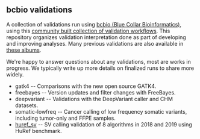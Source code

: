 ## bcbio validations

A collection of validations run using [bcbio (Blue Collar Bioinformatics)](
http://bcb.io/), using this [community built collection of validation workflows](https://github.com/bcbio/bcbio_validation_workflows). This repository organizes validation interpretation done as part of
developing and improving analyses. Many previous validations are also available
in [these albums](https://chapmanb.imgur.com/).


We're happy to answer questions about any validations, most are works in
progress. We typically write up more details on finalized runs to share more
widely.

- gatk4 -- Comparisons with the new open source GATK4.
- freebayes -- Version updates and filter changes with FreeBayes.
- deepvariant -- Validations with the DeepVariant caller and CHM datasets.
- somatic-lowfreq -- Cancer calling of low frequency somatic variants, including
  tumor-only and FFPE samples.
- [huref_sv](huref_sv/README.md) -- SV calling validation of 8 algorithms in 2018 and 2019 using HuRef benchmark.